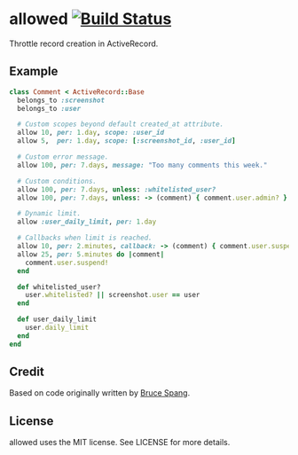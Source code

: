 # allowed [![Build Status](https://travis-ci.org/dribbble/allowed.svg?branch=master)](https://travis-ci.org/dribbble/allowed)

Throttle record creation in ActiveRecord.

## Example

```ruby
class Comment < ActiveRecord::Base
  belongs_to :screenshot
  belongs_to :user

  # Custom scopes beyond default created_at attribute.
  allow 10, per: 1.day, scope: :user_id
  allow 5,  per: 1.day, scope: [:screenshot_id, :user_id]

  # Custom error message.
  allow 100, per: 7.days, message: "Too many comments this week."

  # Custom conditions.
  allow 100, per: 7.days, unless: :whitelisted_user?
  allow 100, per: 7.days, unless: -> (comment) { comment.user.admin? }

  # Dynamic limit.
  allow :user_daily_limit, per: 1.day

  # Callbacks when limit is reached.
  allow 10, per: 2.minutes, callback: -> (comment) { comment.user.suspend! }
  allow 25, per: 5.minutes do |comment|
    comment.user.suspend!
  end

  def whitelisted_user?
    user.whitelisted? || screenshot.user == user
  end

  def user_daily_limit
    user.daily_limit
  end
end
```

## Credit

Based on code originally written by [Bruce
Spang](https://github.com/brucespang).

## License

allowed uses the MIT license. See LICENSE for more details.
